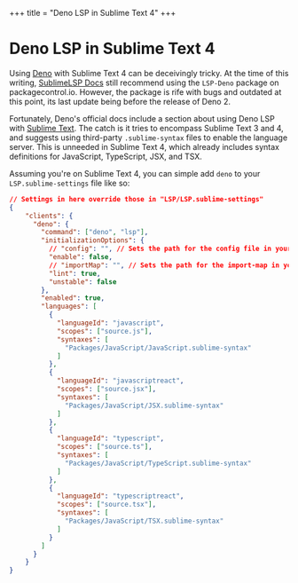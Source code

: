 +++
title = "Deno LSP in Sublime Text 4"
+++

# Deno LSP in Sublime Text 4

Using [Deno](https://deno.com) with Sublime Text 4 can be deceivingly tricky. At the time of this writing, [SublimeLSP Docs](https://lsp.sublimetext.io) still recommend using the `LSP-Deno` package on packagecontrol.io. However, the package is rife with bugs and outdated at this point, its last update being before the release of Deno 2.

Fortunately, Deno's official docs include a section about using Deno LSP with [Sublime Text](https://docs.deno.com/runtime/getting_started/setup_your_environment/#sublime-text). The catch is it tries to encompass Sublime Text 3 and 4, and suggests using third-party `.sublime-syntax` files to enable the language server. This is unneeded in Sublime Text 4, which already includes syntax definitions for JavaScript, TypeScript, JSX, and TSX.

Assuming you're on Sublime Text 4, you can simple add `deno` to your `LSP.sublime-settings` file like so:

```json
// Settings in here override those in "LSP/LSP.sublime-settings"
{
    "clients": {
      "deno": {
        "command": ["deno", "lsp"],
        "initializationOptions": {
          // "config": "", // Sets the path for the config file in your project
          "enable": false,
          // "importMap": "", // Sets the path for the import-map in your project
          "lint": true,
          "unstable": false
        },
        "enabled": true,
        "languages": [
          {
            "languageId": "javascript",
            "scopes": ["source.js"],
            "syntaxes": [
              "Packages/JavaScript/JavaScript.sublime-syntax"
            ]
          },
          {
            "languageId": "javascriptreact",
            "scopes": ["source.jsx"],
            "syntaxes": [
              "Packages/JavaScript/JSX.sublime-syntax"
            ]
          },
          {
            "languageId": "typescript",
            "scopes": ["source.ts"],
            "syntaxes": [
              "Packages/JavaScript/TypeScript.sublime-syntax"
            ]
          },
          {
            "languageId": "typescriptreact",
            "scopes": ["source.tsx"],
            "syntaxes": [
              "Packages/JavaScript/TSX.sublime-syntax"
            ]
          }
        ]
      }
    }
}
```